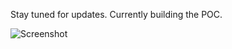 Stay tuned for updates. Currently building the POC.


![Screenshot]([https://raw.githubusercontent.com/bit-current/btt-plug-n-play/main/plug_n_play.png)
